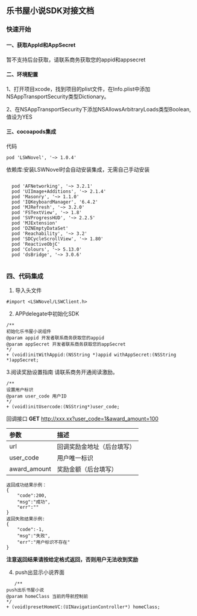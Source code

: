 乐书屋小说SDK对接文档
--

### 快速开始
#### 一、获取AppId和AppSecret
暂不支持后台获取，请联系商务获取您的appid和appsecret


#### 二、环境配置

1、打开项目xcode，找到项目的plist文件，在Info.plist中添加NSAppTransportSecurity类型Dictionary。

2、在NSAppTransportSecurity下添加NSAllowsArbitraryLoads类型Boolean,值设为YES

#### 三、cocoapods集成

代码
```
pod 'LSWNovel', '~> 1.0.4'

```

依赖库:安装LSWNovel时会自动安装集成，无需自己手动安装
 ```

   pod 'AFNetworking', '~> 3.2.1'
   pod 'UIImage+Additions', '~> 2.1.4'
   pod 'Masonry', '~> 1.1.0'
   pod 'IQKeyboardManager', '6.4.2'
   pod 'MJRefresh', '~> 3.2.0'
   pod 'FSTextView', '~> 1.8'
   pod 'SVProgressHUD', '~> 2.2.5'
   pod 'MJExtension'
   pod 'DZNEmptyDataSet'
   pod 'Reachability', '~> 3.2'
   pod 'SDCycleScrollView', '~> 1.80'
   pod 'ReactiveObjC'
   pod 'Colours', '~> 5.13.0'
   pod 'dsBridge', '~> 3.0.6'
   
   ```
 
 
 ### 四、代码集成

 1. 导入头文件
  ```
  #import <LSWNovel/LSWClient.h>
  
 ```
 
 2. APPdelegate中初始化SDK
 ```
/**
 初始化乐书屋小说组件
 @param appid 开发者联系商务获取您的appid
 @param appSecret 开发者联系商务获取您的appSecret
 */
+ (void)initWithAppid:(NSString *)appid withAppSecret:(NSString *)appSecret;

 ```
 3.阅读奖励设置指南
 请联系商务开通阅读激励。
 ```
 /**
 设置用户标识
 @param user_code 用户ID
 */
+ (void)initUsercode:(NSString*)user_code;

 ```
 回调接口
**GET** http://xxx.xx?user_code=1&award_amount=100

|  参数 | 描述 |
| :-  | :-  |
| url | 回调奖励金地址（后台填写） |
| user_code | 用户唯一标识 |
| award_amount | 奖励金额（后台填写） |

```
返回成功结果示例： 
{
    "code":200,
    "msg":"成功",
    "err":""
}
返回失败结果示例:
{
    "code":-1,
    "msg":"失败",
    "err":"用户标识不存在"
}

```
**注意返回结果请按给定格式返回，否则用户无法收到奖励**
 
 
 4.  push出显示小说界面
 ```
    /**
 push出乐书屋小说
 @param homeClass 当前的导航控制前
 */
+ (void)presetHomeVC:(UINavigationController*) homeClass;

 ```
 
 
